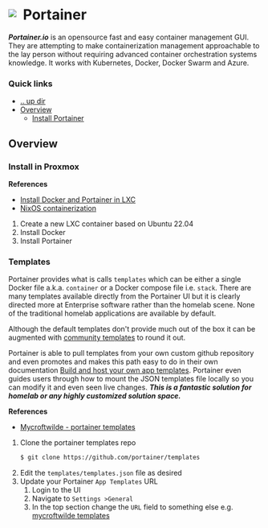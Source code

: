 # Portainer <img style="margin: 6px 13px 0px 0px" align="left" src="../../data/images/logo_36x36.png" />

***Portainer.io*** is an opensource fast and easy container management GUI. They are attempting to 
make containerization management approachable to the lay person without requiring advanced container 
orchestration systems knowledge. It works with Kubernetes, Docker, Docker Swarm and Azure.

### Quick links
- [.. up dir](../README.md)
- [Overview](#overview)
  - [Install Portainer](#install-portainer)

## Overview

### Install in Proxmox

**References**
* [Install Docker and Portainer in LXC](https://www.cynicalsignals.com/installing-portainer-in-a-proxmox-lxc/)
* [NixOS containerization](https://gitlab.com/cbleslie/portainer-on-nixos/-/blob/main/modules/portainer.nix?ref_type=heads)

1. Create a new LXC container based on Ubuntu 22.04
2. Install Docker
3. Install Portainer

### Templates
Portainer provides what is calls `templates` which can be either a single Docker file a.k.a. `container` or a Docker 
compose file i.e. `stack`. There are many templates available directly from the Portainer UI but it 
is clearly directed more at Enterprise software rather than the homelab scene. None of the 
traditional homelab applications are available by default.

Although the default templates don't provide much out of the box it can be augmented with [community 
templates](https://github.com/Lissy93/portainer-templates) to round it out.

Portainer is able to pull templates from your own custom github repository and even promotes and 
makes this path easy to do in their own documentation 
[Build and host your own app templates](https://docs.portainer.io/2.24/advanced/app-templates/build).
Portainer even guides users through how to mount the JSON templates file locally so you can modify it 
and even seen live changes. ***This is a fantastic solution for homelab or any highly customized 
solution space.***

**References**
* [Mycroftwilde - portainer templates](https://github.com/mycroftwilde/portainer_templates/tree/master/TableOfContents/Portainer)

1. Clone the portainer templates repo
   ```bash
   $ git clone https://github.com/portainer/templates
   ```
2. Edit the `templates/templates.json` file as desired
3. Update your Portainer `App Templates` URL
   1. Login to the UI
   2. Navigate to `Settings >General`
   3. In the top section change the `URL` field to something else e.g. [mycroftwilde templates](https://raw.githubusercontent.com/mycroftwilde/portainer_templates/master/Template/template.json)

